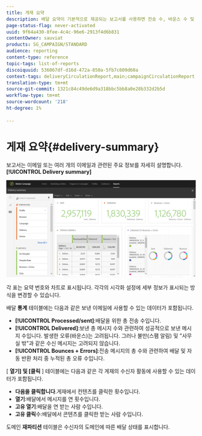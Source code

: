 ```yaml
---
title: 게재 요약
description: 배달 요약이 기본적으로 제공되는 보고서를 사용하면 전송 수, 바운스 수 및 열기와 같은 배달 통계에 대해 학습합니다.
page-status-flag: never-activated
uuid: 9f64a430-8fee-4c4c-96e6-2913f4d6b831
contentOwner: sauviat
products: SG_CAMPAIGN/STANDARD
audience: reporting
content-type: reference
topic-tags: list-of-reports
discoiquuid: 536067df-d16d-472a-850a-5fb7c609d60a
context-tags: deliveryCirculationReport,main;campaignCirculationReport,main;programCirculationReport,main
translation-type: tm+mt
source-git-commit: 1321c84c49de6d9a318bbc5bb8a0e28b332d2b5d
workflow-type: tm+mt
source-wordcount: '218'
ht-degree: 1%

---
```



# 게재 요약{#delivery-summary}

보고서는 이메일 또는 여러 개의 이메일과 관련된 주요 정보를 자세히 설명합니다. **[!UICONTROL Delivery summary]**

![](assets/campaign_reports_1.png)

각 표는 요약 번호와 차트로 표시됩니다. 각각의 시각화 설정에 세부 정보가 표시되는 방식을 변경할 수 있습니다.

배달 **통계** 테이블에는 다음과 같은 보낸 이메일에 사용할 수 있는 데이터가 포함됩니다.

* **[!UICONTROL Processed/sent]**:배달을 위한 총 전송 수입니다.
* **[!UICONTROL Delivered]**:보낸 총 메시지 수와 관련하여 성공적으로 보낸 메시지 수입니다. 발생한 오류(바운스)는 고려됩니다. 그러나 불만(스팸 알림) 및 &quot;사무실 밖&quot;과 같은 수신 메시지는 고려되지 않습니다.
* **[!UICONTROL Bounces + Errors]**:전송 메시지의 총 수와 관련하여 배달 및 자동 반환 처리 중 누적된 총 오류 수입니다.

[ **열기] 및 [클릭** ] 테이블에는 다음과 같은 각 게재의 수신자 활동에 사용할 수 있는 데이터가 포함됩니다.

* **다음을 클릭합니다**.게재에서 컨텐츠를 클릭한 횟수입니다.
* **열기**:배달에서 메시지를 연 횟수입니다.
* **고유 열기**:배달을 연 받는 사람 수입니다.
* **고유 클릭**&#x200B;수:배달에서 콘텐츠를 클릭한 받는 사람 수입니다.

도메인 **재파티션** 테이블은 수신자의 도메인에 따른 배달 상태를 표시합니다.
